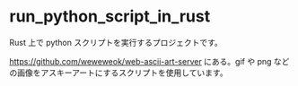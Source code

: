 # run_python_script_in_rust

Rust 上で python スクリプトを実行するプロジェクトです。

https://github.com/weweweok/web-ascii-art-server
にある。gif や png などの画像をアスキーアートにするスクリプトを使用しています。
